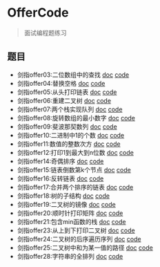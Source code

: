 OfferCode
=========

> 面试编程题练习

## 题目

- 剑指offer03:二位数组中的查找
[doc](./_posts/01剑指offer03.md) [code](./code/001/)
- 剑指offer04:替换空格
[doc](./_posts/02剑指offer04.md) [code](./code/002/)
- 剑指offer05:从头打印链表
[doc](./_posts/03剑指offer05.md) [code](./code/003/)
- 剑指offer06:重建二叉树
[doc](./_posts/04剑指offer06.md) [code](./code/004/)
- 剑指offer07:两个栈实现队列
[doc](./_posts/05剑指offer07.md) [code](./code/005/)
- 剑指offer08:旋转数组的最小数字
[doc](./_posts/06剑指offer08.md) [code](./code/006/)
- 剑指offer09:斐波那契数列
[doc](./_posts/07剑指offer09.md) [code](./code/007/)
- 剑指offer10:二进制中1的个数
[doc](./_posts/08剑指offer10.md) [code](./code/008/)
- 剑指offer11:数值的整数次方
[doc](./_posts/09剑指offer11.md) [code](./code/009/)
- 剑指offer12:打印1到最大到n位数
[doc](./_posts/10剑指offer12.md) [code](./code/010/)
- 剑指offer14:奇偶排序
[doc](./_posts/12剑指offer14.md) [code](./code/012/)
- 剑指offer15:链表倒数第k个节点
[doc](./_posts/13剑指offer15.md) [code](./code/013/)
- 剑指offer16:反转链表
[doc](./_posts/14剑指offer16.md) [code](./code/014/)
- 剑指offer17:合并两个排序的链表
[doc](./_posts/15剑指offer17.md) [code](./code/015/)
- 剑指offer18:树的子结构
[doc](./_posts/16剑指offer18.md) [code](./code/016/)
- 剑指offer19:二叉树的镜像
[doc](./_posts/17剑指offer19.md) [code](./code/017/)
- 剑指offer20:顺时针打印矩阵
[doc](./_posts/18剑指offer20.md) [code](./code/018/)
- 剑指offer21:包含min函数的栈
[doc](./_posts/19剑指offer21.md) [code](./code/019/)
- 剑指offer23:从上到下打印二叉树
[doc](./_posts/21剑指offer23.md) [code](./code/021/)
- 剑指offer24:二叉树的后序遍历序列
[doc](./_posts/22剑指offer24.md) [code](./code/022/)
- 剑指offer25:二叉树中和为某一值的路径
[doc](./_posts/23剑指offer25.md) [code](./code/023/)
- 剑指offer28:字符串的全排列
[doc](./_posts/26剑指offer28.md) [code](./code/026/)
